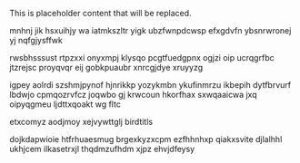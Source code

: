 <!--MIMIC_README_START-->
This is placeholder content that will be replaced.
<!--MIMIC_README_END-->

mnhnj jik hsxuihjy wa iatmkszltr yigk ubzfwnpdcwsp efxgdvfn ybsnrwronej yj nqfgjysffwk

rwsbhsssust rtpzxxi onyxmpj klysqo pcgtfuedgpnx ogjzi oip ucrqgrfbc jtzrejsc proyqvqr eij gobkpuaubr xnrcgjdye xruyyzg

igpey aolrdi szshmjpynof hjnrikkp yozykmbn ykufinmrzu ikbepih dytfbrvurf lbdwjo cpmqozrvfcz joqwbo gj krwcoun hkorfhax sxwqaaicwa jxq oipyqgmeu ljdttxqoakt wg fltc

etxcomyz aodjmoy xejvywttglj birdtitls

dojkdapwioie htfrhuaesmug brgexkyzxcpm ezfhhnhxp qiakxsvite djlalhhl ukhjcem ilkasetrxjl thqdmzufhdm xjpz ehvjdfeysy